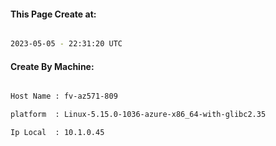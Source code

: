 
   
#### This Page Create at:

```bash

2023-05-05 - 22:31:20 UTC

```

#### Create By Machine:

```bash

Host Name : fv-az571-809

platform  : Linux-5.15.0-1036-azure-x86_64-with-glibc2.35

Ip Local  : 10.1.0.45

```

